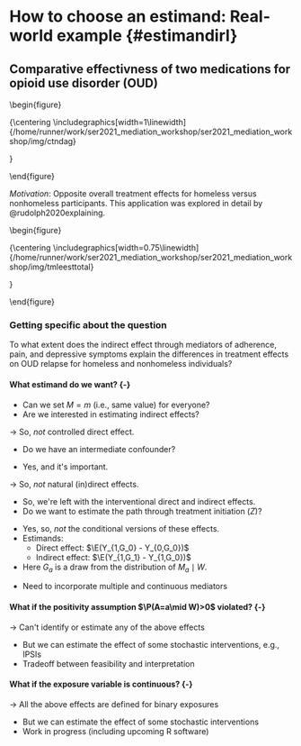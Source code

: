 # How to choose an estimand: Real-world example {#estimandirl}

## Comparative effectivness of two medications for opioid use disorder (OUD)

\begin{figure}

{\centering \includegraphics[width=1\linewidth]{/home/runner/work/ser2021_mediation_workshop/ser2021_mediation_workshop/img/ctndag} 

}

\end{figure}

_Motivation_: Opposite overall treatment effects for homeless versus
nonhomeless participants. This application was explored in detail by
@rudolph2020explaining.

\begin{figure}

{\centering \includegraphics[width=0.75\linewidth]{/home/runner/work/ser2021_mediation_workshop/ser2021_mediation_workshop/img/tmleesttotal} 

}

\end{figure}

### Getting specific about the question

To what extent does the indirect effect through mediators of adherence, pain, and
depressive symptoms explain the differences in treatment effects on OUD relapse
for homeless and nonhomeless individuals?

#### What estimand do we want? {-}

- Can we set $M=m$ (i.e., same value) for everyone?
- Are we interested in estimating indirect effects?

$\rightarrow$ So, _not_ controlled direct effect.

- Do we have an intermediate confounder?
 + Yes, and it's important.

$\rightarrow$ So, _not_ natural (in)direct effects.

- So, we're left with the interventional direct and indirect effects.
- Do we want to estimate the path through treatment initiation ($Z$)?
 + Yes, so, _not_ the conditional versions of these effects.
 + Estimands:
   - Direct effect: $\E(Y_{1,G_0} - Y_{0,G_0})$
   - Indirect effect: $\E(Y_{1,G_1} - Y_{1,G_0})$
 + Here $G_a$ is a draw from the distribution of $M_a\mid W$.
- Need to incorporate multiple and continuous mediators

#### What if the positivity assumption $\P(A=a\mid W)>0$ violated? {-}

$\rightarrow$ Can't identify or estimate any of the above effects

- But we can estimate the effect of some stochastic interventions, e.g., IPSIs
- Tradeoff between feasibility and interpretation

#### What if the exposure variable is continuous? {-}

$\rightarrow$ All the above effects are defined for binary exposures

- But we can estimate the effect of some stochastic interventions
- Work in progress (including upcoming R software)
